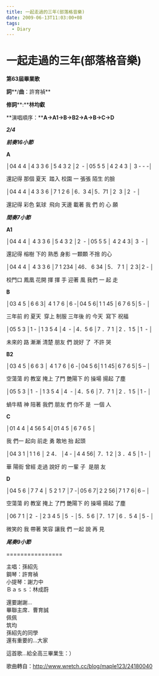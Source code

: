 ```yaml
---
title: 一起走過的三年(部落格音樂)
date: 2009-06-13T11:03:00+08
tags:
  - Diary
---
```

# 一起走過的三年(部落格音樂)

**第****63****屆畢業歌**

 **詞****/****曲****：許育禎** 

 **修詞****:****林均叡**

 **演唱順序：****A→A1→B→B2→A→B→C→D**

**_2/4_**

**_前奏_****_16_****_小節_**

**A**

│04 4 4 │4 3 3 6 │5 4 3 2 │2  - │05 5 5 │4 2 4 3 │ 3 \- - \-│

還記得 那個 夏天  踏入 校園 一 張張 陌生 的臉

│04 4 4 │4 3 3 6 │7 1 2 6 │6．3 4│5．71 │2  3 │2  - │

還記得 彩色 氣球  飛向 天邊 載著 我 們 的 心 願

**_間奏_****_7_****_小節_**

**A1**

│04 4 4 │ 4 3 3 6 │5 4 3 2 │2  - │05 5 5 │ 4 2 4 3│ 3  - │

還記得 榕樹 下的 熟悉 身影 一顆顆 不捨 的心

│04 4 4 │ 4 3 3 6 │7 1 234 │46． 6 34 │5． 7 1 │ 2 3│2 \- │

校門口 鳳凰 花開 揮 揮 手 迎著 風 我們 一 起 走

**B**

│03 4 5 │6 6 3│ 4 1 7 6 │6 -│04 5 6│1 1 45 │6 7 6 5│5 - │

三年前 的 夏天  穿上 制服 三年後 的 今天  寫下 祝福

│05 5 3 │1 - │1 3 5 4 │4  - │4．5 6 │7 ．7 1 │2 ．1 5 │1  - │ 

未來的 路 漸漸 清楚 朋友 們 說好 了  不許 哭

**B2**

│03 4 5 │6 6 3 │ 4 1 7 6 │6 -│04 5 6│1 1 45│6 7 6 5│5 – │

空蕩蕩 的 教室 掩上 了門 艷陽下 的 操場 揚起 了塵

│05 5 3 │1  - │1 3 5 4 │4  - │4．5 6 │7．7 1 │2 ．1 5 │1 - │

蝸牛精 神 陪著 我們 朋友 們 你不 是  一個 人

**C**

│01 4 4 │4 56 5 4│01 4 5 │6 7 6 5 │

我 們一 起向 前走 勇 敢地 抬 起頭

│04 3 1 │1 1 6 │ 2 4． │4 \- │4 4 56│ 7．1 2 │3 ．4 5 │1 - │

華 陽街 曾經 走過 說好 的 一輩 子  是朋 友

**D**

│04 5 6 │7 7 4 │ 5 2 1 7 │7 -│05 6 7│2 2 56│7 1 7 6│6 – │

空蕩蕩 的 教室 掩上 了門 艷陽下 的 操場 揚起 了塵

│06 7 1 │2  - │2 3 4 5 │5  - │5．5 6 │7．1 7 │6 ．5 4 │5 - │

微笑的 我 帶著 笑容 讓我 們 一起 說 再 見

**_尾奏_****_9_****_小節_**

\================

主唱：孫紹先  
鋼琴：許育禎  
小提琴：謝力中  
Ｂａｓｓ：林成蔚  

還要謝謝...  
畢聯主席．曹育誠  
佩佩  
筑均  
孫紹先的同學  
還有重要的...大家  
  
這首歌...給全高三畢業生：）

歌曲轉自：http://www.wretch.cc/blog/maple123/24180040
